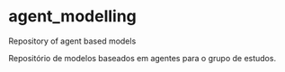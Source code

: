 # agent_modelling
Repository of agent based models

Repositório de modelos baseados em agentes para o grupo de estudos.
